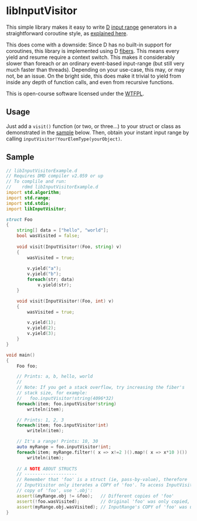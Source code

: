 ﻿libInputVisitor
===============

This simple library makes it easy to write [D](http://dlang.org) [input range](http://dlang.org/phobos/std_range.html) generators in a straightforward coroutine style, as [explained here](http://semitwist.com/articles/article/view/combine-coroutines-and-input-ranges-for-dead-simple-d-iteration).

This does come with a downside: Since D has no built-in support for coroutines, this library is implemented using D [fibers](http://dlang.org/phobos/core_thread.html#Fiber). This means every yield and resume require a context switch. This makes it considerably slower than foreach or an ordinary event-based input-range (but still very much faster than threads). Depending on your use-case, this may, or may not, be an issue. On the bright side, this does make it trivial to yield from inside any depth of function calls, and even from recursive functions.

This is open-course software licensed under the [WTFPL](http://sam.zoy.org/wtfpl/).

Usage
-----
Just add a ```visit()``` function (or two, or three...) to your struct or class as demonstrated in the [sample](https://github.com/Abscissa/libInputVisitor/blob/master/libInputVisitorExample.d) below. Then, obtain your instant input range by calling ```inputVisitor!YourElemType(yourObject)```.

Sample
------
```d
// libInputVisitorExample.d
// Requires DMD compiler v2.059 or up
// To complile and run:
//    rdmd libInputVisitorExample.d
import std.algorithm;
import std.range;
import std.stdio;
import libInputVisitor;

struct Foo
{
	string[] data = ["hello", "world"];
	bool wasVisited = false;
	
	void visit(InputVisitor!(Foo, string) v)
	{
		wasVisited = true;
		
		v.yield("a");
		v.yield("b");
		foreach(str; data)
			v.yield(str);
	}

	void visit(InputVisitor!(Foo, int) v)
	{
		wasVisited = true;

		v.yield(1);
		v.yield(2);
		v.yield(3);
	}
}

void main()
{
	Foo foo;

	// Prints: a, b, hello, world
	//
	// Note: If you get a stack overflow, try increasing the fiber's
	// stack size, for example:
	//   foo.inputVisitor!string(4096*32)
	foreach(item; foo.inputVisitor!string)
		writeln(item);

	// Prints: 1, 2, 3
	foreach(item; foo.inputVisitor!int)
		writeln(item);

	// It's a range! Prints: 10, 30
	auto myRange = foo.inputVisitor!int;
	foreach(item; myRange.filter!( x => x!=2 )().map!( x => x*10 )())
		writeln(item);
	
	// A NOTE ABOUT STRUCTS
	// --------------------
	// Remember that 'foo' is a struct (ie, pass-by-value), therefore
	// InputVisitor only iterates a COPY of 'foo'. To access InputVisitor's
	// copy of 'foo', use '.obj':
	assert(&myRange.obj != &foo);   // Different copies of 'foo'
	assert(!foo.wasVisited);        // Original 'foo' was only copied, never used.
	assert(myRange.obj.wasVisited); // InputRange's COPY of 'foo' was used.
}
```
